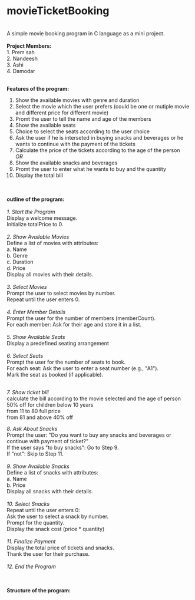# movieTicketBooking
<br>
A simple movie booking program in C language as a mini project.
<br>
<br>
<b>Project Members:</b>
<br>
1. Prem sah <br>
2. Nandeesh <br>
3. Ashi <br>
4. Damodar <br>
<br>

<b>Features of the program:</b><br>


1. Show the available movies with genre and duration<br>
2. Select the movie which the user prefers (could be one or mutiple movie and different price for different movie) <br>
3. Promt the user to tell the name and age of the members<br>
4. Show the available seats<br>
5. Choice to select the seats according to the user choice<br>
6. Ask the user if he is interseted in buying snacks and beverages or he wants to continue with the payment of the tickets<br>
7. Calculate the price of the tickets according to the age of the person<br>
<i>OR</i> <br> 
8. Show the available snacks and beverages <br>
9. Promt the user to enter what he wants to buy and the quantity <br>
10. Display the total bill<br>

<br>
<br>
<b> outline of the program: </b><br>
<br>
<i>1. Start the Program</i></br>
Display a welcome message.</br>
Initialize totalPrice to 0.<br>
<br>
<i>2. Show Available Movies</i></br>
Define a list of movies with attributes:<br>
a. Name<br>
b. Genre<br>
c. Duration<br>
d. Price<br>
Display all movies with their details.<br>
<br>
<i>3. Select Movies</i></br>
Prompt the user to select movies by number.<br>
Repeat until the user enters 0.<br>
<br>
<i>4. Enter Member Details</i></br>
Prompt the user for the number of members (memberCount).<br>
For each member:
Ask for their age and store it in a list.<br>
<br>
<i>5. Show Available Seats</i></br>
Display a predefined seating arrangement <br>
<br>
<i>6. Select Seats</i></br>
Prompt the user for the number of seats to book.<br>
For each seat:
Ask the user to enter a seat number (e.g., "A1").<br>
Mark the seat as booked (if applicable).<br>
<br>


<i>7. Show ticket bill</i><br>
calculate the bill according to the movie selected and the age of person<br>
50% off for children below 10 years <br>
from 11 to 80 full price<br>
from 81 and above 40% off<br>


<i>8. Ask About Snacks</i></br>
Prompt the user: "Do you want to buy any snacks and beverages or continue with payment of ticket?"<br>
If the user says "to buy snacks":
Go to Step 9.<br>
If "not":
Skip to Step 11.<br>
<br>
<i>9. Show Available Snacks</i></br>
Define a list of snacks with attributes:<br>
a. Name<br>
b. Price<br>
Display all snacks with their details.<br>
<br>
<i>10. Select Snacks</i></br>
Repeat until the user enters 0:<br>
Ask the user to select a snack by number.<br>
Prompt for the quantity.<br>
Display the snack cost (price * quantity)<br>
<br>
<i>11. Finalize Payment</i></br>
Display the total price of tickets and snacks.<br>
Thank the user for their purchase.<br>
<br>
<i>12. End the Program</i></br>
<br>
<br>

<b> Structure of the program:</b>
